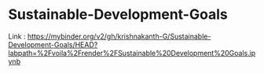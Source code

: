 # Sustainable-Development-Goals

Link : https://mybinder.org/v2/gh/krishnakanth-G/Sustainable-Development-Goals/HEAD?labpath=%2Fvoila%2Frender%2FSustainable%20Development%20Goals.ipynb
